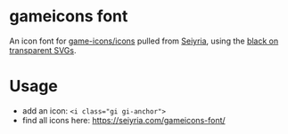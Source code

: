 # gameicons font
An icon font for [game-icons/icons](https://github.com/game-icons/icons) pulled from [Seiyria](https://github.com/seiyria/gameicons-font), using the [black on transparent SVGs](http://game-icons.net/archives/svg/zip/000000/transparent/game-icons.net.svg.zip).

# Usage

* add an icon: `<i class="gi gi-anchor">`
* find all icons here: https://seiyria.com/gameicons-font/
